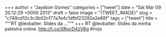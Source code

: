 
+++
author = "Jaydson Gomes"
categories = ["tweet"]
date = "Sat Mar 09 20:12:29 +0000 2013"
draft = false
image = "{TWEET_IMAGE}"
slug = "c749cd12c3c3b02cf77a7e4c1dfbf23292a2e88f"
tags = ["tweet"]
title = """RT @leobalter: Slides da ..."""
+++
RT @leobalter: Slides da minha palestra online. http://t.co/XRycD4zV6g #riojs
